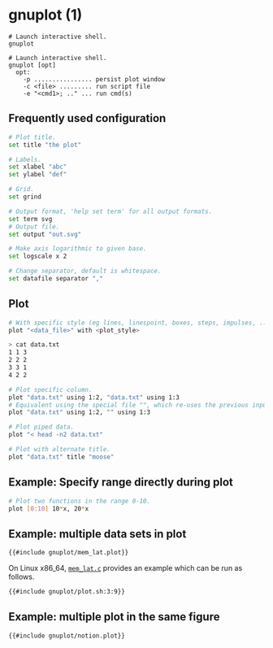 # gnuplot (1)

```
# Launch interactive shell.
gnuplot

# Launch interactive shell.
gnuplot [opt]
  opt:
    -p ................ persist plot window
    -c <file> ......... run script file
    -e "<cmd1>; .." ... run cmd(s)
```

## Frequently used configuration
```sh
# Plot title.
set title "the plot"

# Labels.
set xlabel "abc"
set ylabel "def"

# Grid.
set grind

# Output format, 'help set term' for all output formats.
set term svg
# Output file.
set output "out.svg"

# Make axis logarithmic to given base.
set logscale x 2

# Change separator, default is whitespace.
set datafile separator ","
```

## Plot
```sh
# With specific style (eg lines, linespoint, boxes, steps, impulses, ..).
plot "<data_file>" with <plot_style>

> cat data.txt
1 1 3
2 2 2
3 3 1
4 2 2

# Plot specific column.
plot "data.txt" using 1:2, "data.txt" using 1:3
# Equivalent using the special file "", which re-uses the previous input file.
plot "data.txt" using 1:2, "" using 1:3

# Plot piped data.
plot "< head -n2 data.txt"

# Plot with alternate title.
plot "data.txt" title "moose"
```

## Example: Specify range directly during plot
```sh
# Plot two functions in the range 0-10.
plot [0:10] 10*x, 20*x
```

## Example: multiple data sets in plot
```sh
{{#include gnuplot/mem_lat.plot}}
```

On Linux x86_64, [`mem_lat.c`](gnuplot/mem_lat.c) provides an example which can
be run as follows.
```sh
{{#include gnuplot/plot.sh:3:9}}
```

## Example: multiple plot in the same figure

```sh
{{#include gnuplot/notion.plot}}
```
